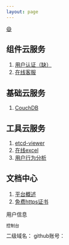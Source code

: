 ```yaml
---
layout: page
---
```

[:smile:](http://www.emoji-cheat-sheet.com/)                                                          

## 组件云服务 ##
1. [用户认证（缺）](/iam/)
2. [在线客服](http://ocs.imaicloud.com)

## 基础云服务 ##
1. [CouchDB](http://couch.imaicloud.com/_utils)

## 工具云服务 ##
1. [etcd-viewer](http://etcd.imaicloud.com)
2. [在线excel](http://ethercalc.imaicloud.com)
3. [用户行为分析](http://uba.imaicloud.com)

## 文档中心 ##
1. [平台概述](/doc/plat)
2. [免费https证书](/doc/letsencrypt-https)

<div class="adm-block">
    <div class="col-md-12">
        <div class="portlet">
            <div class="portlet-title">
                <div class="caption">用户信息</div>
                <div class="pull-right" style="padding: 11px 0 9px 0;">
                    <a onclick="forAdmConsole()"><small>控制台</small></a>
                </div>
            </div>
            <div class="portlet-body">
                <label class="caption">二级域名：<em id="adm-subdomain"></em></label>
                <label class="caption">github账号：<em id="adm-github"></em></label>
            </div>
        </div>
    </div>
</div>
